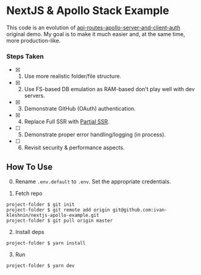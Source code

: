 # NextJS & Apollo Stack Example

This code is an evolution of [api-routes-apollo-server-and-client-auth](https://github.com/zeit/next.js/tree/canary/examples/api-routes-apollo-server-and-client-auth) original demo.
My goal is to make it much easier and, at the same time, more production-like.

### Steps Taken

- [x] 1. Use more realistic folder/file structure.
- [x] 2. Use FS-based DB emulation as RAM-based don't play well with dev servers.
- [x] 3. Demonstrate GitHub (OAuth) authentication.
- [x] 4. Replace Full SSR with [Partial SSR](https://paqmind.com/en/blog/ssr-is-not-the-future).
- [ ] 5. Demonstrate proper error handling/logging (in process).
- [ ] 6. Revisit security & performance aspects.

## How To Use

0. Rename `.env.default` to `.env`. Set the appropriate credentials.

1. Fetch repo

```
project-folder $ git init
project-folder $ git remote add origin git@github.com:ivan-kleshnin/nextjs-apollo-example.git
project-folder $ git pull origin master
```

2. Install deps

```
project-folder $ yarn install
```

3. Run

```
project-folder $ yarn dev
```
